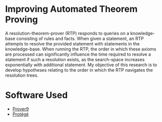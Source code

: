 # Improving Automated Theorem Proving

A resolution-theorem-prover (RTP) responds to queries on a knowledge-base consisting of rules and facts. When given a statement, an RTP attempts to resolve the provided statement with statements in the knowledge-base. When running the RTP, the order in which these axioms are processed can significantly influence the time required to resolve a statement if such a resolution exists, as the search-space increases exponentially with additional statement. My objective of this research is to develop hypotheses relating to the order in which the RTP navigates the resolution trees. 

# Software Used

- [Prover9](https://www.cs.unm.edu/~mccune/mace4/)
- [Protégé](https://protege.stanford.edu/)
